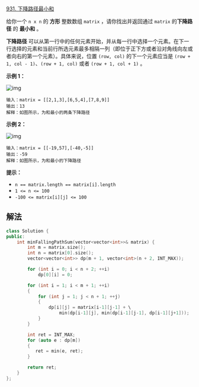 [931. 下降路径最小和](https://leetcode.cn/problems/minimum-falling-path-sum/)

给你一个 `n x n` 的 **方形** 整数数组 `matrix` ，请你找出并返回通过 `matrix` 的**下降路径** 的 **最小和** 。

**下降路径** 可以从第一行中的任何元素开始，并从每一行中选择一个元素。在下一行选择的元素和当前行所选元素最多相隔一列（即位于正下方或者沿对角线向左或者向右的第一个元素）。具体来说，位置 `(row, col)` 的下一个元素应当是 `(row + 1, col - 1)`、`(row + 1, col)` 或者 `(row + 1, col + 1)` 。

 

**示例 1：**

![img](https://pic.leetcode.cn/1729566253-aneDag-image.png)

```
输入：matrix = [[2,1,3],[6,5,4],[7,8,9]]
输出：13
解释：如图所示，为和最小的两条下降路径
```

**示例 2：**

![img](https://pic.leetcode.cn/1729566282-dtXwRd-image.png)

```
输入：matrix = [[-19,57],[-40,-5]]
输出：-59
解释：如图所示，为和最小的下降路径
```

 

**提示：**

- `n == matrix.length == matrix[i].length`
- `1 <= n <= 100`
- `-100 <= matrix[i][j] <= 100`



## 解法

```cc
class Solution {
public:
    int minFallingPathSum(vector<vector<int>>& matrix) {
        int m = matrix.size();
        int n = matrix[0].size();
        vector<vector<int>> dp(m + 1, vector<int>(n + 2, INT_MAX));

        for (int i = 0; i < n + 2; ++i)
            dp[0][i] = 0;

        for (int i = 1; i < m + 1; ++i)
        {
            for (int j = 1; j < n + 1; ++j)
            {
                dp[i][j] = matrix[i-1][j-1] + \
                    min(dp[i-1][j], min(dp[i-1][j-1], dp[i-1][j+1]));
            }
        }

        int ret = INT_MAX;
        for (auto e : dp[m])
        {
           ret = min(e, ret);
        }

        return ret;
    }
};
```

